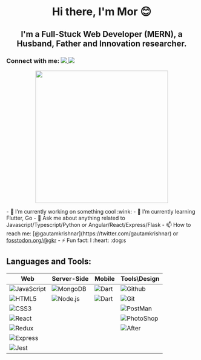 <h1 align='center'> Hi there, I'm Mor 😊</h1>
<h2 align='center'> I'm a Full-Stuck Web Developer (MERN), a Husband, Father and Innovation researcher.</h2>
<h3 align='left'>Connect with me:  <a align='center' href="https://www.linkedin.com/in/mormben/">
    <img src="https://img.shields.io/badge/linkedin-%230077B5.svg?&style=for-the-badge&logo=linkedin&logoColor=white" />
    </a> <a align='left' href="https://www.facebook.com/mor.m.ben">
    <img src="https://img.shields.io/badge/Facebook-1877F2?style=for-the-badge&logo=facebook&logoColor=white" />
    </a></h3>
<p align='center'>
  <a href="#"><img src="https://github-readme-stats.vercel.app/api?username=morMBen&show_icons=true&count_private=true&theme=dark" width="350"></a>
</p>
- 🔭 I’m currently working on something cool :wink:
- 🌱 I’m currently learning Flutter, Go
- 💬 Ask me about anything related to Javascript/Typescript/Python or Angular/React/Express/Flask
- 📫 How to reach me: [@gautamkrishnar](https://twitter.com/gautamkrishnar) or <a rel="me" href="https://fosstodon.org/@gkr">fosstodon.org/@gkr</a>
- ⚡ Fun fact: I :heart: :dog:s

<h2 > Languages and Tools: 
</h2>


| Web|Server-Side|Mobile|Tools\Design |
|----|---|---|---|
| <img  alt="JavaScript"  src="https://img.shields.io/badge/JavaScript-F7DF1E?style=for-the-badge&logo=javascript&logoColor=black" /> | <img  alt="MongoDB"  src="https://img.shields.io/badge/MongoDB-4EA94B?style=for-the-badge&logo=mongodb&logoColor=white" /> | <img  alt="Dart"  src="https://img.shields.io/badge/Dart-0175C2?style=for-the-badge&logo=dart&logoColor=white" /> | <img  alt="Github  "  src="https://img.shields.io/badge/GitHub-100000?style=for-the-badge&logo=github&logoColor=white" /> | 
| <img  alt="HTML5"  src="https://img.shields.io/badge/HTML5-E34F26?style=for-the-badge&logo=html5&logoColor=white" /> | <img  alt="Node.js"  src="https://img.shields.io/badge/Node.js-339933?style=for-the-badge&logo=nodedotjs&logoColor=white" /> | <img  alt="Dart"  src="https://img.shields.io/badge/Flutter-02569B?style=for-the-badge&logo=flutter&logoColor=white" /> | <img  alt="Git  "  src="https://img.shields.io/badge/Git-F05032?style=for-the-badge&logo=git&logoColor=white" /> |
| <img  alt="CSS3"  src="https://img.shields.io/badge/CSS3-1572B6?style=for-the-badge&logo=css3&logoColor=white" /> |  |  | <img  alt="PostMan"  src="https://img.shields.io/badge/Postman-FF6C37?style=for-the-badge&logo=Postman&logoColor=white" /> |
| <img  alt="React"  src="https://img.shields.io/badge/React-20232A?style=for-the-badge&logo=react&logoColor=61DAFB" /> |  |  | <img  alt="PhotoShop"  src="https://img.shields.io/badge/Adobe%20Photoshop-31A8FF?style=for-the-badge&logo=Adobe%20Photoshop&logoColor=black" />  |
| <img  alt="Redux"  src="https://img.shields.io/badge/Redux-593D88?style=for-the-badge&logo=redux&logoColor=white" /> |  |  | <img  alt="After"  src="https://img.shields.io/badge/Adobe-After%20Effects-CF96FD?style=for-the-badge&logo=Adobe-After-Effects&labelColor=393665&logoWidth=15" /> |
| <img  alt="Express"  src="https://img.shields.io/badge/Express.js-000000?style=for-the-badge&logo=express&logoColor=white" /> |  |  |  |
| <img  alt="Jest"  src="https://img.shields.io/badge/Jest-C21325?style=for-the-badge&logo=jest&logoColor=white" /> | | | | 




<!-- <table>
    <thead>
      <tr>
        <th>words</th>
        <th>transform to</th>
        <th>keepUpperCase is false</th>
        <th>keepUpperCase is true</th>
      </tr>
    </thead>
    <tbody>
        <tr>
            <td>"XML HTTP request"</td>
            <td>pascalCase</td>
            <td><code>XmlHttpRequest</code></td>
            <td><code>XMLHTTPRequest</code></td>
        </tr>
        <tr>
            <td>"new customer ID"</td>
            <td>camelCase</td>
            <td><code>newCustomerId</code></td>
            <td><code>newCustomerID</code></td>
        </tr>
    </tbody>
  </table> -->

